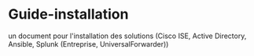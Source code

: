 # Guide-installation
un document pour l'installation des solutions (Cisco ISE, Active Directory, Ansible, Splunk (Entreprise, UniversalForwarder))
